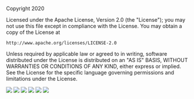 Copyright 2020

Licensed under the Apache License, Version 2.0 (the "License");
you may not use this file except in compliance with the License.
You may obtain a copy of the License at

    http://www.apache.org/licenses/LICENSE-2.0

Unless required by applicable law or agreed to in writing, software
distributed under the License is distributed on an "AS IS" BASIS,
WITHOUT WARRANTIES OR CONDITIONS OF ANY KIND, either express or implied.
See the License for the specific language governing permissions and
limitations under the License.

<img src="Document/images/Module_AFC_Page_1.png">
<img src="Document/images/Module_AFC_Page_2.png">
<img src="Document/images/Module_AFC_Page_3.png">
<img src="Document/images/Module_AFC_Page_4.png">
<img src="Document/images/Module_AFC_Page_5.png">
<img src="Document/images/Module_AFC_Page_6.png">
